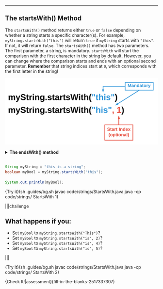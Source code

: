 ----------

## The startsWith() Method

The `startsWith()` method returns either `true` or `false` depending on whether a string starts a specific character(s). For example, `myString.startsWith("this")` will return `true` if `myString` starts with `"this"`. If not, it will return `false`. The `startsWith()` method has two parameters. The first parameter, a string, is mandatory. `startsWith` will start the comparison with the first character in the string by default. However, you can change where the comparison starts and ends with an optional second parameter. **Remember** that string indices start at `0`, which corresponds with the first letter in the string!

![.guides/img/StringStartsWith](.guides/img/StringStartsWith.png)

<details>
  <summary><strong>The endsWith() method</strong></summary>
  You can use the <code>endsWith()</code> method to see if a string ends with a specific character(s). Unlike the <code>startsWith()</code> method, there is no optional second parameter. Here is an example, given the string <code>this is a string</code>, <code>myString.endsWith("ring")</code> will return <code>true</code>.
</details><br>

```java
String myString = "this is a string";
boolean myBool = myString.startsWith("this");

System.out.println(myBool);
```

{Try it}(sh .guides/bg.sh javac code/strings/StartsWith.java java -cp code/strings/ StartsWith 1)

|||challenge
## What happens if you:
* Set `myBool` to `myString.startsWith("This")`?
* Set `myBool` to `myString.startsWith("is", 2)`?
* Set `myBool` to `myString.startsWith("is", 4)`?
* Set `myBool` to `myString.startsWith("is", 5)`?

|||

{Try it}(sh .guides/bg.sh javac code/strings/StartsWith.java java -cp code/strings/ StartsWith 2)

{Check It!|assessment}(fill-in-the-blanks-2517337307)
